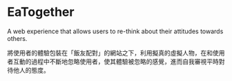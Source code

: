 # EaTogether
A web experience that allows users to re-think about their attitudes towards others.

將使用者的體驗包裝在「飯友配對」的網站之下，利用擬真的虛擬人物，在和使用者互動的過程中不斷地忽略使用者，使其體驗被忽略的感覺，進而自我審視平時對待他人的態度。
